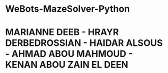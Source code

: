 # WeBots-MazeSolver-Python
# MARIANNE DEEB - HRAYR DERBEDROSSIAN - HAIDAR ALSOUS - AHMAD ABOU MAHMOUD - KENAN ABOU ZAIN EL DEEN